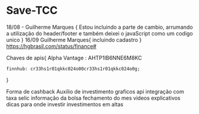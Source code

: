# Save-TCC

18/08 - Guilherme Marques {
    Estou incluindo a parte de cambio, arrumando a utilização do header/footer e também deixei o javaScript como um codigo unico
}
16/09 Guilherme Marques{
    incluindo cadastro
}
https://hgbrasil.com/status/finance#

Chaves de apis{
    Alpha Vantage : AHTP1IB6NNE6M8KC

    finnhub: cr33hs1r01qkkc024o00cr33hs1r01qkkc024o0g;
}

Forma de cashback
Auxilio de investimento
graficos
api integração com taxa selic
informação da bolsa
fechamento do mes
videos explicativos
dicas para onde investir
investimentos em altas
